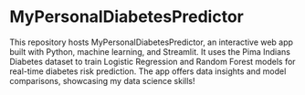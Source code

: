 # MyPersonalDiabetesPredictor
This repository hosts MyPersonalDiabetesPredictor, an interactive web app built with Python, machine learning, and Streamlit. It uses the Pima Indians Diabetes dataset to train Logistic Regression and Random Forest models for real-time diabetes risk prediction. The app offers data insights and model comparisons, showcasing my data science skills!
